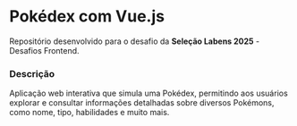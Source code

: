 # Pokédex com Vue.js

Repositório desenvolvido para o desafio da **Seleção Labens 2025** - Desafios Frontend.

### Descrição

Aplicação web interativa que simula uma Pokédex, permitindo aos usuários explorar e consultar informações detalhadas sobre diversos Pokémons, como nome, tipo, habilidades e muito mais.

